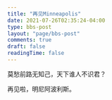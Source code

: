 ```yaml
---
title: "再见Minneapolis"
date: 2021-07-26T02:35:24-04:00
type: bbs-post
layout: "page/bbs-post"
comments: true
draft: false
readingTime: false
---
```



莫愁前路无知己，天下谁人不识君？

再见啦，明尼阿波利斯。